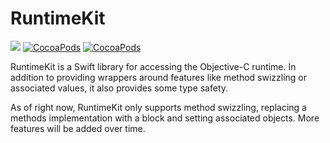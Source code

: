 # RuntimeKit

![](https://img.shields.io/badge/Swift-3.1-orange.svg)
[![CocoaPods](https://img.shields.io/cocoapods/v/RuntimeKit.svg)]()
[![CocoaPods](https://img.shields.io/cocoapods/l/RuntimeKit.svg)]()

RuntimeKit is a Swift library for accessing the Objective-C runtime.
In addition to providing wrappers around features like method swizzling or associated values, it also provides some type safety.

As of right now, RuntimeKit only supports method swizzling, replacing a methods implementation with a block and setting associated objects. More features will be added over time.
